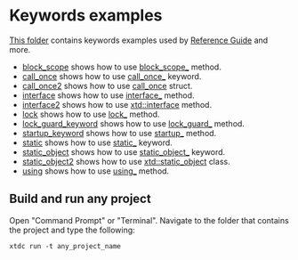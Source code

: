 # Keywords examples

[This folder](.) contains keywords examples used by [Reference Guide](https://gammasoft71.github.io/xtd/reference_guides/latest/) and more.

* [block_scope](block_scope/README.md) shows how to use [block_scope_](https://gammasoft71.github.io/xtd/reference_guides/latest/block__scope_8h.html) method.
* [call_once](call_once/README.md) shows how to use [call_once_](https://gammasoft71.github.io/xtd/reference_guides/latest/group__keywords.html#gaf3084b419b4cc718142c35ab8ac5ac85) keyword.
* [call_once2](call_once2/README.md) shows how to use [call_once](https://gammasoft71.github.io/xtd/reference_guides/latest/structxtd_1_1call__once.html) struct.
* [interface](interface/README.md) shows how to use [interface_](https://gammasoft71.github.io/xtd/reference_guides/latest/classxtd_1_1interface.html) method.
* [interface2](interface2/README.md) shows how to use [xtd::interface](https://gammasoft71.github.io/xtd/reference_guides/latest/classxtd_1_1interface.html) method.
* [lock](lock/README.md) shows how to use [lock_](https://gammasoft71.github.io/xtd/reference_guides/latest/group__keywords.html#gacd9906b29d877eb1eb0a8c7bc4ab774a) method.
* [lock_guard_keyword](lock/README.md) shows how to use [lock_guard_](https://gammasoft71.github.io/xtd/reference_guides/latest/group__keywords.html#gacd9906b29d877eb1eb0a8c7bc4ab774a) method.
* [startup_keyword](startup_keyword/README.md) shows how to use [startup_](https://gammasoft71.github.io/xtd/reference_guides/latest/startup_8h.html) method.
* [static](static/README.md) shows how to use [static_](https://gammasoft71.github.io/xtd/reference_guides/latest/group__keywords.html#ga28796443ec37b938df7072c79595e3f6) keyword.
* [static_object](static_object/README.md) shows how to use [static_object_](https://gammasoft71.github.io/xtd/reference_guides/latest/classxtd_1_1static__object.html) keyword.
* [static_object2](static_object2/README.md) shows how to use [xtd::static_object](https://gammasoft71.github.io/xtd/reference_guides/latest/classxtd_1_1static__object.html) class.
* [using](using/README.md) shows how to use [using_](https://gammasoft71.github.io/xtd/reference_guides/latest/using_8h.html) method.

## Build and run any project

Open "Command Prompt" or "Terminal". Navigate to the folder that contains the project and type the following:

```shell
xtdc run -t any_project_name
```
